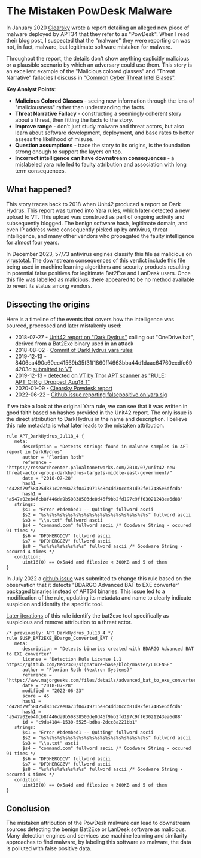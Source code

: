 # The Mistaken PowDesk Malware
In January 2020 [Clearsky](https://www.clearskysec.com/powdesk/) wrote a report detailing an alleged new piece of malware deployed by APT34 that they refer to as "PowDesk". When I read their blog post, I suspected that the "malware" they were reporting on was not, in fact, malware, but legitimate software mistaken for malware. 

Throughout the report, the details don't show anything explicitly malicious or a plausible scenario by which an adversary could use them. This story is an excellent example of the "Malicious colored glasses" and "Threat Narrative" fallacies I discuss in ["Common Cyber Threat Intel Biases"](https://medium.com/@mrichard91/common-cyber-threat-intel-biases-9d6f410f5829).

**Key Analyst Points**:
* **Malicious Colored Glasses** - seeing new information through the lens of "maliciousness" rather than understanding the facts.
* **Threat Narrative Fallacy** - constructing a seemingly coherent story about a threat, then fitting the facts to the story.
* **Improve range** - don't just study malware and threat actors, but also learn about software development, deployment, and base rates to better assess the likelihood of misuse.
* **Question assumptions** - trace the story to its origins, is the foundation strong enough to support the layers on top.
* **Incorrect intelligence can have downstream consequences** - a mislabeled yara rule led to faulty attribution and association with long term consequences.

## What happened?
This story traces back to 2018 when Unit42 produced a report on Dark Hydrus. This report was turned into Yara rules, which later detected a new upload to VT. This upload was construed as part of ongoing activity and subsequently blogged. The benign software hash, legitimate domain, and even IP address were consequently picked up by antivirus, threat intelligence, and many other vendors who propagated the faulty intelligence for almost four years.

In December 2023, 57/73 antivirus engines classify this file as malicious on [virustotal](https://www.virustotal.com/gui/file/8406ca490c60ec41569b35f31f1860ff4663bba44d1daac64760ecdfe694203d). The downstream consequences of this verdict include this file being used in machine learning algorithms and security products resulting in potential false positives for legitimate Bat2Exe and LanDesk users. Once this file was labelled as malicious, there appeared to be no method available to revert its status among vendors.

## Dissecting the origins
Here is a timeline of the events that covers how the intelligence was sourced, processed and later mistakenly used:

- 2018-07-27 - [Unit42 report on "Dark Dydrus"](https://researchcenter.paloaltonetworks.com/2018/07/unit42-new-threat-actor-group-darkhydrus-targets-middle-east-government/) calling out "OneDrive.bat", derived from a Bat2Exe binary used in an attack
- 2018-08-02 - [Commit of DarkHydrus yara rules](https://github.com/Neo23x0/signature-base/commit/1ba9e9f57f48bfd3375d6de36d0f85c4cdde7809)
- 2019-12-13 - 8406ca490c60ec41569b35f31f1860ff4663bba44d1daac64760ecdfe694203d [submitted to VT](https://www.virustotal.com/gui/file/8406ca490c60ec41569b35f31f1860ff4663bba44d1daac64760ecdfe694203d)
- 2019-12-13 - [detected on VT by Thor APT scanner as "RULE: APT_OilRig_Dropped_Aug18_1"](https://www.virustotal.com/gui/file/8406ca490c60ec41569b35f31f1860ff4663bba44d1daac64760ecdfe694203d/community)
- 2020-01-09 - [Clearsky Powdesk report](https://www.clearskysec.com/powdesk/)
- 2022-06-22 - [Github issue reporting falsepositive on yara sig](https://github.com/Neo23x0/signature-base/issues/195)

If we take a look at the original Yara rule, we can see that it was written in good faith based on hashes provided in the Unit42 report. The only issue is the direct attribution to DarkHydrus in the name and description. I believe this rule metadata is what later leads to the mistaken attribution.

```
rule APT_DarkHydrus_Jul18_4 {
   meta:
      description = "Detects strings found in malware samples in APT report in DarkHydrus"
      author = "Florian Roth"
      reference = "https://researchcenter.paloaltonetworks.com/2018/07/unit42-new-threat-actor-group-darkhydrus-targets-middle-east-government/"
      date = "2018-07-28"
      hash1 = "d428d79f58425d831c2ee0a73f04749715e8c4dd30ccd81d92fe17485e6dfcda"
      hash1 = "a547a02eb4fcb8f446da9b50838503de0d46f9bb2fd197c9ff63021243ea6d88"
   strings:
      $s1 = "Error #bdembed1 -- Quiting" fullword ascii
      $s2 = "%s%s%s%s%s%s%s%s%s%s%s%s%s%s%s%s%s%s%s%s" fullword ascii
      $s3 = "\\a.txt" fullword ascii
      $s4 = "command.com" fullword ascii /* Goodware String - occured 91 times */
      $s6 = "DFDHERGDCV" fullword ascii
      $s7 = "DFDHERGGZV" fullword ascii
      $s8 = "%s%s%s%s%s%s%s%s" fullword ascii /* Goodware String - occured 4 times */
   condition:
      uint16(0) == 0x5a4d and filesize < 300KB and 5 of them
}
```

In July 2022 a [github issue](https://github.com/Neo23x0/signature-base/issues/195) was submitted to change this rule based on the observation that it detects "BDARGO Advanced BAT to EXE converter" packaged binaries instead of APT34 binaries. This issue led to a modification of the rule, updating its metadata and name to clearly indicate suspicion and identify the specific tool.

[Later iterations](https://github.com/Neo23x0/signature-base/blob/7ad514199af574704c3f8da1f3daa1791cd535a3/yara/gen_susp_bat2exe.yar#L4) of this rule identify the bat2exe tool specifically as suspicious and remove attribution to a threat actor. 

```
/* previously: APT_DarkHydrus_Jul18_4 */
rule SUSP_BAT2EXE_BDargo_Converted_BAT {
   meta:
      description = "Detects binaries created with BDARGO Advanced BAT to EXE converter"
      license = "Detection Rule License 1.1 https://github.com/Neo23x0/signature-base/blob/master/LICENSE"
      author = "Florian Roth (Nextron Systems)"
      reference = "https://www.majorgeeks.com/files/details/advanced_bat_to_exe_converter.html"
      date = "2018-07-28"
      modified = "2022-06-23"
      score = 45
      hash1 = "d428d79f58425d831c2ee0a73f04749715e8c4dd30ccd81d92fe17485e6dfcda"
      hash1 = "a547a02eb4fcb8f446da9b50838503de0d46f9bb2fd197c9ff63021243ea6d88"
      id = "c9da4184-1530-5525-bdba-2dcc8a221bb1"
   strings:
      $s1 = "Error #bdembed1 -- Quiting" fullword ascii
      $s2 = "%s%s%s%s%s%s%s%s%s%s%s%s%s%s%s%s%s%s%s%s" fullword ascii
      $s3 = "\\a.txt" ascii
      $s4 = "command.com" fullword ascii /* Goodware String - occured 91 times */
      $s6 = "DFDHERGDCV" fullword ascii
      $s7 = "DFDHERGGZV" fullword ascii
      $s8 = "%s%s%s%s%s%s%s%s" fullword ascii /* Goodware String - occured 4 times */
   condition:
      uint16(0) == 0x5a4d and filesize < 300KB and 5 of them
}
```

## Conclusion
The mistaken attribution of the PowDesk malware can lead to downstream sources detecting the benign Bat2Exe or LanDesk software as malicious. Many detection engines and services use machine learning and similarity approaches to find malware, by labeling this software as malware, the data is polluted with false positive data.